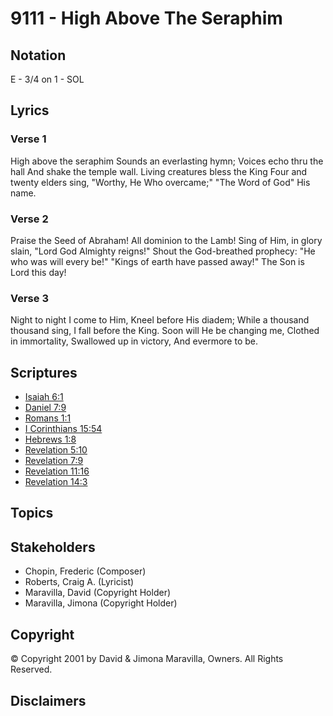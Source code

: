 # 9111 - High Above The Seraphim

## Notation

E - 3/4 on 1 - SOL

## Lyrics

### Verse 1

High above the seraphim Sounds an everlasting hymn; Voices echo thru the hall And shake the temple wall. Living creatures bless the King Four and twenty elders sing, "Worthy, He Who overcame;" "The Word of God" His name.

### Verse 2

Praise the Seed of Abraham! All dominion to the Lamb! Sing of Him, in glory slain, "Lord God Almighty reigns!" Shout the God-breathed prophecy: "He who was will every be!" "Kings of earth have passed away!" The Son is Lord this day!

### Verse 3

Night to night I come to Him, Kneel before His diadem; While a thousand thousand sing, I fall before the King. Soon will He be changing me, Clothed in immortality, Swallowed up in victory, And evermore to be.


## Scriptures

- [Isaiah 6:1](https://www.biblegateway.com/passage/?search=Isaiah%206%3A1)
- [Daniel 7:9](https://www.biblegateway.com/passage/?search=Daniel%207%3A9)
- [Romans 1:1](https://www.biblegateway.com/passage/?search=Romans%201%3A1)
- [I Corinthians 15:54](https://www.biblegateway.com/passage/?search=I%20Corinthians%2015%3A54)
- [Hebrews 1:8](https://www.biblegateway.com/passage/?search=Hebrews%201%3A8)
- [Revelation 5:10](https://www.biblegateway.com/passage/?search=Revelation%205%3A10)
- [Revelation 7:9](https://www.biblegateway.com/passage/?search=Revelation%207%3A9)
- [Revelation 11:16](https://www.biblegateway.com/passage/?search=Revelation%2011%3A16)
- [Revelation 14:3](https://www.biblegateway.com/passage/?search=Revelation%2014%3A3)

## Topics


## Stakeholders

- Chopin, Frederic (Composer)
- Roberts, Craig A. (Lyricist)
- Maravilla, David (Copyright Holder)
- Maravilla, Jimona (Copyright Holder)

## Copyright

© Copyright 2001 by David & Jimona Maravilla, Owners. All Rights Reserved.


## Disclaimers


